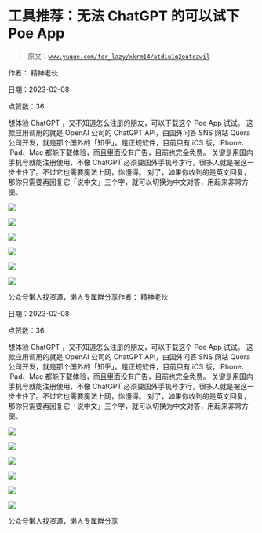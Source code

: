# 工具推荐：无法 ChatGPT 的可以试下 Poe App

> 原文：[`www.yuque.com/for_lazy/xkrm14/atdiu1q2outczwil`](https://www.yuque.com/for_lazy/xkrm14/atdiu1q2outczwil)



作者： 精神老伙



日期：2023-02-08



点赞数：36



想体验 ChatGPT ，又不知道怎么注册的朋友，可以下载这个 Poe App 试试。 这款应用调用的就是 OpenAI 公司的 ChatGPT API，由国外问答 SNS 网站 Quora 公司开发，就是那个国外的「知乎」。是正规软件，目前只有 iOS 版，iPhone、iPad、Mac 都能下载体验，而且里面没有广告，目前也完全免费。 关键是用国内手机号就能注册使用，不像 ChatGPT 必须要国外手机号才行，很多人就是被这一步卡住了。不过它也需要魔法上网，你懂得。 对了，如果你收到的是英文回复，那你只需要再回复它「说中文」三个字，就可以切换为中文对答，用起来非常方便。



![](img/41ae6edf078ecadfb957c604b0229986.png)  

![](img/015f8b062d035ee3ef2a96e45f20f235.png)  

![](img/48ea5fbe38f0551773e8da3e0b7938ea.png)  

![](img/48ea5fbe38f0551773e8da3e0b7938ea.png)  

![](img/b0fb9ec6b6e6b02b043c68c02ba91f72.png)  

![](img/ae235f95eba1a94479dc56746ebf2704.png)  

公众号懒人找资源，懒人专属群分享作者： 精神老伙



日期：2023-02-08



点赞数：36



想体验 ChatGPT ，又不知道怎么注册的朋友，可以下载这个 Poe App 试试。 这款应用调用的就是 OpenAI 公司的 ChatGPT API，由国外问答 SNS 网站 Quora 公司开发，就是那个国外的「知乎」。是正规软件，目前只有 iOS 版，iPhone、iPad、Mac 都能下载体验，而且里面没有广告，目前也完全免费。 关键是用国内手机号就能注册使用，不像 ChatGPT 必须要国外手机号才行，很多人就是被这一步卡住了。不过它也需要魔法上网，你懂得。 对了，如果你收到的是英文回复，那你只需要再回复它「说中文」三个字，就可以切换为中文对答，用起来非常方便。



![](img/41ae6edf078ecadfb957c604b0229986.png)  

![](img/015f8b062d035ee3ef2a96e45f20f235.png)  

![](img/48ea5fbe38f0551773e8da3e0b7938ea.png)  

![](img/48ea5fbe38f0551773e8da3e0b7938ea.png)  

![](img/b0fb9ec6b6e6b02b043c68c02ba91f72.png)  

![](img/ae235f95eba1a94479dc56746ebf2704.png)  

公众号懒人找资源，懒人专属群分享

